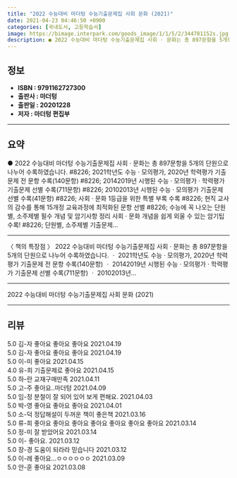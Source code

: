 ```yaml
---
title: "2022 수능대비 마더텅 수능기출문제집 사회 문화 (2021)"
date: 2021-04-23 04:46:50 +0900
categories: [국내도서, 고등학습서]
image: https://bimage.interpark.com/goods_image/1/1/5/2/344781152s.jpg
description: ● 2022 수능대비 마더텅 수능기출문제집 사회 · 문화는 총 897문항을 5개의 단원으로 나누어 수록하였습니다. #8226; 2021학년도 수능 · 모의평가, 2020년 학력평가 기출문제 전 문항 수록(140문항) #8226; 20142019년 시행된 수능 · 모의평가 · 학력평가
---
```


## **정보**

- **ISBN : 9791162727300**
- **출판사 : 마더텅**
- **출판일 : 20201228**
- **저자 : 마더텅 편집부**

------



## **요약**

●  2022 수능대비 마더텅 수능기출문제집 사회 · 문화는 총 897문항을 5개의 단원으로 나누어 수록하였습니다. #8226; 2021학년도 수능 · 모의평가, 2020년 학력평가 기출문제 전 문항 수록(140문항) #8226; 20142019년 시행된 수능 · 모의평가 · 학력평가 기출문제 선별 수록(711문항) #8226; 20102013년 시행된 수능 · 모의평가 기출문제 선별 수록(41문항) #8226; 사회 · 문화 1등급을 위한     특별 부록 수록 #8226; 현직 교사의 감수를 통해 15개정 교육과정에 최적화된 문항 선별 #8226; 수능에 꼭 나오는 단원별, 소주제별 필수 개념 및 암기사항 정리  사회 · 문화 개념을 쉽게 외울 수 있는 암기팁 수록! #8226; 단원별, 소주제별 기출문제...

------

〈 책의 특장점 〉
2022 수능대비 마더텅 수능기출문제집 사회 · 문화는 총 897문항을 5개의 단원으로 나누어 수록하였습니다.
ㆍ 2021학년도 수능 · 모의평가, 2020년 학력평가 기출문제 전 문항 수록(140문항)
ㆍ 20142019년 시행된 수능 · 모의평가 · 학력평가 기출문제 선별 수록(711문항)
ㆍ 20102013년... 

------


2022 수능대비 마더텅 수능기출문제집 사회 문화 (2021) 

------


## **리뷰** 

5.0 김-자 좋아요 좋아요 좋아요 2021.04.19 <br/>5.0 김-자 좋아요 좋아요 좋아요 2021.04.19 <br/>5.0 이-미 좋아요
 2021.04.15 <br/>4.0 유-희 기출문제로 좋아요 2021.04.15 <br/>5.0 하-란 교재구매만족 2021.04.11 <br/>5.0 고-주 좋아요..마더텅 2021.04.09 <br/>5.0 임-정 분철이 잘 되어 있어 보게 편해요. 2021.04.03 <br/>5.0 박-영 좋아요 좋아요  좋아요 2021.04.01 <br/>5.0 소-덕 정답해설이 두꺼운 책이 좋은책 2021.03.16 <br/>5.0 류-희 좋아요 좋아요 좋아요 좋아요 좋아요 좋아요 좋아요  2021.03.14 <br/>5.0 정-미 잘 받았어요 2021.03.14 <br/>5.0 이- 좋아요. 2021.03.12 <br/>5.0 장-경 도움이 되라라 믿습니다 2021.03.12 <br/>5.0 이-례 좋아요...ㅇㅇㅇㅇㅇㅇ 2021.03.09 <br/>5.0 안-훈 좋아요 2021.03.08 <br/>